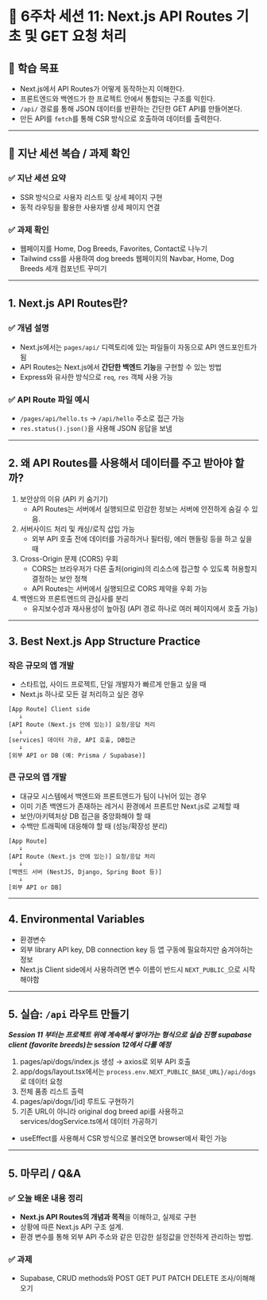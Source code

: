 # 📌 6주차 세션 11: Next.js API Routes 기초 및 GET 요청 처리

## 🎯 학습 목표
- Next.js에서 API Routes가 어떻게 동작하는지 이해한다.
- 프론트엔드와 백엔드가 한 프로젝트 안에서 통합되는 구조를 익힌다.
- `/api/` 경로를 통해 JSON 데이터를 반환하는 간단한 GET API를 만들어본다.
- 만든 API를 `fetch`를 통해 CSR 방식으로 호출하여 데이터를 출력한다.

---

## 📝 지난 세션 복습 / 과제 확인
### ✅ 지난 세션 요약
- SSR 방식으로 사용자 리스트 및 상세 페이지 구현
- 동적 라우팅을 활용한 사용자별 상세 페이지 연결

### ✅ 과제 확인
- 웹페이지를 Home, Dog Breeds, Favorites, Contact로 나누기
- Tailwind css를 사용하여 dog breeds 웹페이지의 Navbar, Home, Dog Breeds 세개 컴포넌트 꾸미기

---

## 1. Next.js API Routes란?

### ✅ 개념 설명
- Next.js에서는 `pages/api/` 디렉토리에 있는 파일들이 자동으로 API 엔드포인트가 됨
- API Routes는 Next.js에서 **간단한 백엔드 기능**을 구현할 수 있는 방법
- Express와 유사한 방식으로 `req`, `res` 객체 사용 가능

### ✅ API Route 파일 예시
- `/pages/api/hello.ts` → `/api/hello` 주소로 접근 가능
- `res.status().json()`을 사용해 JSON 응답을 보냄

---

## 2. 왜 API Routes를 사용해서 데이터를 주고 받아야 할까?
1. 보안상의 이유 (API 키 숨기기)
   - API Routes는 서버에서 실행되므로 민감한 정보는 서버에 안전하게 숨길 수 있음.
2. 서버사이드 처리 및 캐싱/로직 삽입 가능
   - 외부 API 호출 전에 데이터를 가공하거나 필터링, 에러 핸들링 등을 하고 싶을 때
3. Cross-Origin 문제 (CORS) 우회
   - CORS는 브라우저가 다른 출처(origin)의 리소스에 접근할 수 있도록 허용할지 결정하는 보안 정책
   - API Routes는 서버에서 실행되므로 CORS 제약을 우회 가능
4. 백엔드와 프론트엔드의 관심사를 분리
   - 유지보수성과 재사용성이 높아짐 (API 경로 하나로 여러 페이지에서 호출 가능)

---

## 3. Best Next.js App Structure Practice
### 작은 규모의 앱 개발
  - 스타트업, 사이드 프로젝트, 단일 개발자가 빠르게 만들고 싶을 때
  - Next.js 하나로 모든 걸 처리하고 싶은 경우
``` text
[App Route] Client side
   ↓
[API Route (Next.js 안에 있는)] 요청/응답 처리
   ↓
[services] 데이터 가공, API 호출, DB접근
   ↓
[외부 API or DB (예: Prisma / Supabase)]
```
### 큰 규모의 앱 개발
  - 대규모 시스템에서 백엔드와 프론트엔드가 팀이 나뉘어 있는 경우
  - 이미 기존 백엔드가 존재하는 레거시 환경에서 프론트만 Next.js로 교체할 때
  - 보안/아키텍처상 DB 접근을 중앙화해야 할 때
  - 수백만 트래픽에 대응해야 할 때 (성능/확장성 분리)
```text
[App Route]
   ↓
[API Route (Next.js 안에 있는)] 요청/응답 처리
   ↓
[백엔드 서버 (NestJS, Django, Spring Boot 등)]
   ↓
[외부 API or DB]
```

---

## 4. Environmental Variables
- 환경변수
- 외부 library API key, DB connection key 등 앱 구동에 필요하지만 숨겨야하는 정보
- Next.js Client side에서 사용하려면 변수 이름이 반드시 `NEXT_PUBLIC_`으로 시작해야함
---


## 5. 실습: `/api` 라우트 만들기
_**Session 11 부터는 프로젝트 위에 계속해서 쌓아가는 형식으로 실습 진행**_
_**supabase client (favorite breeds)는 session 12에서 다룰 예정**_
1. pages/api/dogs/index.js 생성 → axios로 외부 API 호출
2. app/dogs/layout.tsx에서는 `process.env.NEXT_PUBLIC_BASE_URL}/api/dogs`로 데이터 요청
3. 전체 품종 리스트 출력
4. pages/api/dogs/[id] 루트도 구현하기
5. 기존 URL이 아니라 original dog breed api를 사용하고 services/dogService.ts에서 데이터 가공하기

- useEffect를 사용해서 CSR 방식으로 불러오면 browser에서 확인 가능

---

## 5. 마무리 / Q&A

### ✅ 오늘 배운 내용 정리
- **Next.js API Routes의 개념과 목적**을 이해하고, 실제로 구현
- 상황에 따른 Next.js API 구조 설계.
- 환경 변수를 통해 외부 API 주소와 같은 민감한 설정값을 안전하게 관리하는 방법.

### ✅ 과제
- Supabase, CRUD methods와 POST GET PUT PATCH DELETE 조사/이해해오기
